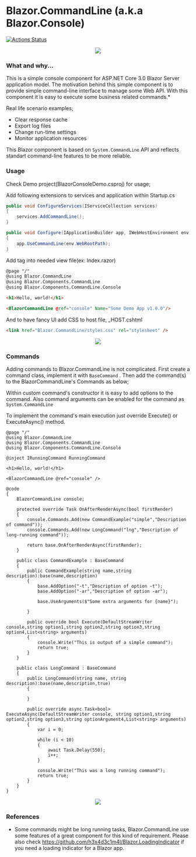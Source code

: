 # Blazor.CommandLine (a.k.a Blazor.Console)

[![Actions Status](https://github.com/ardacetinkaya/Blazor.Console/workflows/Build/badge.svg)](https://github.com/ardacetinkaya/Blazor.Console/actions)

<p align="center">
    <img src="https://github.com/ardacetinkaya/Blazor.Console/blob/master/screenshots/1.png" />
</p>

### What and why... ###

This is a simple console component for ASP.NET Core 3.0 Blazor Server application model. The motivation behind this simple component is to provide simple command-line interface to manage some Web API. With this component it is easy to execute some business related commands.* 

Real life scenario examples;
- Clear response cache
- Export log files
- Change run-time settings
- Monitor application resources

This Blazor component is based on ```System.CommandLine``` API and reflects standart command-line features to be more reliable.

### Usage ###

Check Demo project(BlazorConsoleDemo.csproj) for usage;

Add following extensions to services and application within Startup.cs

```cs
public void ConfigureServices(IServiceCollection services)
{
    services.AddCommandLine();
}

public void Configure(IApplicationBuilder app, IWebHostEnvironment env)
{
    app.UseCommandLine(env.WebRootPath);
}
```

Add <BlazorCommandLine> tag into needed view file(ex: Index.razor)

```html
@page "/"
@using Blazor.CommandLine
@using Blazor.Components.CommandLine
@using Blazor.Components.CommandLine.Console

<h1>Hello, world!</h1>

<BlazorCommandLine @ref="console" Name="Some Demo App v1.0.0"/>
```

And to have fancy UI add CSS to host file, _HOST.cshtml

```html
<link href="Blazor.CommandLine/styles.css" rel="stylesheet" />
```

<p align="center">
    <img src="https://github.com/ardacetinkaya/Blazor.Console/blob/master/screenshots/2.png" />
</p>

### Commands ###

Adding commands to Blazor.CommandLine is not complicated. First create a command class, implement it with ```BaseCommand``` . Then add the command(s) to the BlazorCommandLine's Commands as below;

Within custom command's constructor it is easy to add options to the command. Also command arguments can be enabled for the command as ```System.CommandLine```

To implement the command's main execution just override Execute() or ExecuteAsync() method. 

```cshtml
@page "/"
@using Blazor.CommandLine
@using Blazor.Components.CommandLine
@using Blazor.Components.CommandLine.Console

@inject IRunningCommand RunningCommand

<h1>Hello, world!</h1>

<BlazorCommandLine @ref="console" />

@code
{
    BlazorCommandLine console;

    protected override Task OnAfterRenderAsync(bool firstRender)
    {
        console.Commands.Add(new CommandExample("simple","Description of command"));
        console.Commands.Add(new LongCommand("lng","Description of long-running command"));

        return base.OnAfterRenderAsync(firstRender);
    }

    public class CommandExample : BaseCommand
    {
        public CommandExample(string name,string description):base(name,description)
        {
            base.AddOption("-t","Description of option -t");
            base.AddOption("-ar","Description of option -ar");

            base.UseArguments($"Some extra arguments for {name}");
        
        }

        public override bool Execute(DefaultStreamWriter console,string option1,string option2,string option3,string option4,List<string> arguments)
        {
            console.Write("This is output of a simple command");
            return true;
        }
    }

    public class LongCommand : BaseCommand
    {
        public LongCommand(string name, string description):base(name,description,true)
        {
            
        }

        public override async Task<bool> ExecuteAsync(DefaultStreamWriter console, string option1,string option2,string option3,string optionArgument4,List<string> arguments)
        {
            var i = 0;

            while (i < 10)
            {
                await Task.Delay(550);
                i++;
            }
            
            console.Write("This was a long running command");
            return true;
        }
    }
}
```

<p align="center">
    <img src="https://github.com/ardacetinkaya/Blazor.Console/blob/master/screenshots/3.png" />
</p>

### References ###
- Some commands might be long running tasks, Blazor.CommandLine use some features of a great component for this kind of requirement. Please also check  https://github.com/h3x4d3c1m4l/Blazor.LoadingIndicator if you need a loading indicator for a Blazor app.

